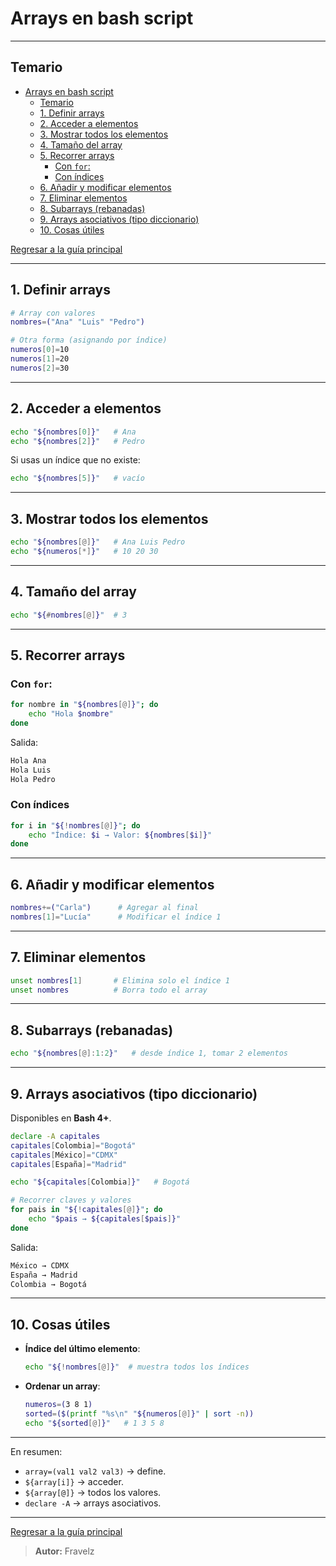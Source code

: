# Arrays en bash script

---

## Temario

- [Arrays en bash script](#arrays-en-bash-script)
  - [Temario](#temario)
  - [1. Definir arrays](#1-definir-arrays)
  - [2. Acceder a elementos](#2-acceder-a-elementos)
  - [3. Mostrar todos los elementos](#3-mostrar-todos-los-elementos)
  - [4. Tamaño del array](#4-tamaño-del-array)
  - [5. Recorrer arrays](#5-recorrer-arrays)
    - [Con `for`:](#con-for)
    - [Con índices](#con-índices)
  - [6. Añadir y modificar elementos](#6-añadir-y-modificar-elementos)
  - [7. Eliminar elementos](#7-eliminar-elementos)
  - [8. Subarrays (rebanadas)](#8-subarrays-rebanadas)
  - [9. Arrays asociativos (tipo diccionario)](#9-arrays-asociativos-tipo-diccionario)
  - [10. Cosas útiles](#10-cosas-útiles)

[Regresar a la guía principal](./../readme.md#2-linux-y-bash-script)

---

## 1. Definir arrays

``` bash
# Array con valores
nombres=("Ana" "Luis" "Pedro")

# Otra forma (asignando por índice)
numeros[0]=10
numeros[1]=20
numeros[2]=30
```

---

## 2. Acceder a elementos

``` bash
echo "${nombres[0]}"   # Ana
echo "${nombres[2]}"   # Pedro
```

Si usas un índice que no existe:

``` bash
echo "${nombres[5]}"   # vacío
```

---

## 3. Mostrar todos los elementos

``` bash
echo "${nombres[@]}"   # Ana Luis Pedro
echo "${numeros[*]}"   # 10 20 30
```

---

## 4. Tamaño del array

``` bash
echo "${#nombres[@]}"  # 3
```

---

## 5. Recorrer arrays

### Con `for`:

```bash
for nombre in "${nombres[@]}"; do
    echo "Hola $nombre"
done
```

Salida:

``` txt
Hola Ana
Hola Luis
Hola Pedro
```

### Con índices

``` bash
for i in "${!nombres[@]}"; do
    echo "Índice: $i → Valor: ${nombres[$i]}"
done
```

---

## 6. Añadir y modificar elementos

``` bash
nombres+=("Carla")      # Agregar al final
nombres[1]="Lucía"      # Modificar el índice 1
```

---

## 7. Eliminar elementos

``` bash
unset nombres[1]       # Elimina solo el índice 1
unset nombres          # Borra todo el array
```

---

## 8. Subarrays (rebanadas)

``` bash
echo "${nombres[@]:1:2}"   # desde índice 1, tomar 2 elementos
```

---

## 9. Arrays asociativos (tipo diccionario)

Disponibles en **Bash 4+**.

``` bash
declare -A capitales
capitales[Colombia]="Bogotá"
capitales[México]="CDMX"
capitales[España]="Madrid"

echo "${capitales[Colombia]}"   # Bogotá

# Recorrer claves y valores
for pais in "${!capitales[@]}"; do
    echo "$pais → ${capitales[$pais]}"
done
```

Salida:

``` txt
México → CDMX
España → Madrid
Colombia → Bogotá
```

---

## 10. Cosas útiles

- **Índice del último elemento**:

  ``` bash
  echo "${!nombres[@]}"  # muestra todos los índices
  ```

- **Ordenar un array**:

  ``` bash
  numeros=(3 8 1)
  sorted=($(printf "%s\n" "${numeros[@]}" | sort -n))
  echo "${sorted[@]}"   # 1 3 5 8
  ```

---

En resumen:

- `array=(val1 val2 val3)` → define.
- `${array[i]}` → acceder.
- `${array[@]}` → todos los valores.
- `declare -A` → arrays asociativos.

---

[Regresar a la guía principal](./../readme.md#2-linux-y-bash-script)

> **Autor:** Fravelz
